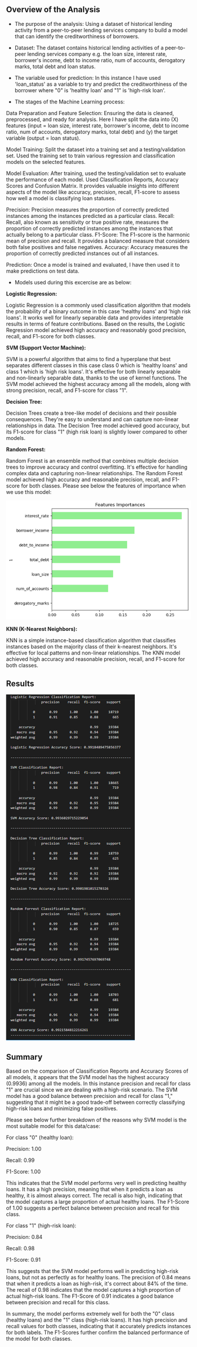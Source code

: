 ## Overview of the Analysis

* The purpose of the analysis:
Using a dataset of historical lending activity from a peer-to-peer lending services company to build a model that can identify the creditworthiness of borrowers.

* Dataset:
The dataset contains historical lending activities of a peer-to-peer lending services company e.g. 	the loan size,	interest rate, borrower's income,	debt to income ratio,	num of accounts,	derogatory marks,	total debt and	loan status.

* The variable used for prediction:
In this instance I have used 'loan_status' as a variable to try and predict the creditworthiness of the borrower where "0" is 'healthy loan' and "1" is 'high-risk loan'.

* The stages of the Machine Learning process:

Data Preparation and Feature Selection: Ensuring the data is cleaned, preprocessed, and ready for analysis. Here I have split the data into (X) features (input = loan size,	interest rate, borrower's income,	debt to income ratio,	num of accounts,	derogatory marks,	total debt) and (y) the target variable (output = loan status).

Model Training: Split the dataset into a training set and a testing/validation set. Used the training set to train various regression and classification models on the selected features.

Model Evaluation: After training, used the testing/validation set to evaluate the performance of each model. Used Classification Reports, Accuracy Scores and Confusion Matrix. It provides valuable insights into different aspects of the model like accuracy, precision, recall, F1-score to assess how well a model is classifying loan statuses.

Precision: Precision measures the proportion of correctly predicted instances among the instances predicted as a particular class.
Recall: Recall, also known as sensitivity or true positive rate, measures the proportion of correctly predicted instances among the instances that actually belong to a particular class.
F1-Score: The F1-score is the harmonic mean of precision and recall. It provides a balanced measure that considers both false positives and false negatives.
Accuracy: Accuracy measures the proportion of correctly predicted instances out of all instances.

Prediction: Once a model is trained and evaluated, I have then used it to make predictions on test data.

* Models used during this excercise are as below:

**Logistic Regression:**

Logistic Regression is a commonly used classification algorithm that models the probability of a binary outcome in this case 'healthy loans' and 'high risk loans'. It works well for linearly separable data and provides interpretable results in terms of feature contributions. Based on the results, the Logistic Regression model achieved high accuracy and reasonably good precision, recall, and F1-score for both classes. 

**SVM (Support Vector Machine):**

SVM is a powerful algorithm that aims to find a hyperplane that best separates different classes in this case class 0 which is 'healthy loans' and class 1 which is 'high risk loans'. It's effective for both linearly separable and non-linearly separable data, thanks to the use of kernel functions. The SVM model achieved the highest accuracy among all the models, along with strong precision, recall, and F1-score for class "1".

**Decision Tree:**

Decision Trees create a tree-like model of decisions and their possible consequences. They're easy to understand and can capture non-linear relationships in data. The Decision Tree model achieved good accuracy, but its F1-score for class "1" (high risk loan) is slightly lower compared to other models. 

**Random Forest:**

Random Forest is an ensemble method that combines multiple decision trees to improve accuracy and control overfitting. It's effective for handling complex data and capturing non-linear relationships. The Random Forest model achieved high accuracy and reasonable precision, recall, and F1-score for both classes. Please see below the features of importance when we use this model:

![Alt text](image.png)

**KNN (K-Nearest Neighbors):**

KNN is a simple instance-based classification algorithm that classifies instances based on the majority class of their k-nearest neighbors.
It's effective for local patterns and non-linear relationships. The KNN model achieved high accuracy and reasonable precision, recall, and F1-score for both classes. 

## Results

![Alt text](image-1.png)


## Summary

Based on the comparison of Classification Reports and Accuracy Scores of all models, it appears that the SVM model has the highest accuracy (0.9936) among all the models. In this instance precision and recall for class "1" are crucial since we are dealing with a high-risk scenario. The SVM model has a good balance between precision and recall for class "1," suggesting that it might be a good trade-off between correctly classifying high-risk loans and minimizing false positives.

Please see below further breakdown of the reasons why SVM model is the most suitable model for this data/case:

For class "0" (healthy loan):

Precision: 1.00

Recall: 0.99

F1-Score: 1.00

This indicates that the SVM model performs very well in predicting healthy loans. It has a high precision, meaning that when it predicts a loan as healthy, it is almost always correct. The recall is also high, indicating that the model captures a large proportion of actual healthy loans. The F1-Score of 1.00 suggests a perfect balance between precision and recall for this class.

For class "1" (high-risk loan):

Precision: 0.84

Recall: 0.98

F1-Score: 0.91

This suggests that the SVM model performs well in predicting high-risk loans, but not as perfectly as for healthy loans. The precision of 0.84 means that when it predicts a loan as high-risk, it's correct about 84% of the time. The recall of 0.98 indicates that the model captures a high proportion of actual high-risk loans. The F1-Score of 0.91 indicates a good balance between precision and recall for this class.

In summary, the model performs extremely well for both the "0" class (healthy loans) and the "1" class (high-risk loans). It has high precision and recall values for both classes, indicating that it accurately predicts instances for both labels. The F1-Scores further confirm the balanced performance of the model for both classes.


